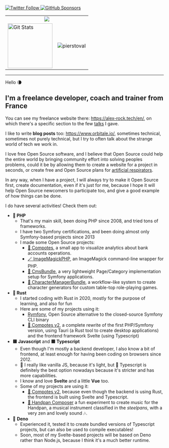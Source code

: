 <p>
  <a href="https://twitter.com/pierstoval">
    <img alt="Twitter Follow" src="https://img.shields.io/twitter/follow/pierstoval?style=for-the-badge">
  </a>

  <a href="https://github.com/sponsors/pierstoval">
    <img alt="GitHub Sponsors" src="https://img.shields.io/static/v1?label=Sponsor&message=%E2%9D%A4&logo=GitHub&style=for-the-badge">
  </a>
</p>

<table>
  <tr>
    <td colspan="2" align="center">
      <img src="https://github-profile-trophy.vercel.app/?username=pierstoval&theme=onedark&no-frame=true&column=4">
    </td>
  </tr>
  <tr>
    <td>
      <a href="https://github.com/pierstoval"><img alt="Git Stats" src="https://github-readme-stats.vercel.app/api?username=pierstoval&show_icons=true&theme=tokyonight" height="142" /></a>
    </td>
    <td>
      <img src="https://github-readme-stats.vercel.app/api/top-langs/?username=pierstoval&theme=tokyonight&layout=compact&langs_count=10" alt="pierstoval" />
    </td>
  </tr>
</table>

<hr style="display:block;">

Hello 🌘

## I'm a freelance developer, coach and trainer from France

You can see my freelance website there: https://alex-rock.tech/en/, on which there's a specific section to the few [talks](https://alex-rock.tech/en/talks) I gave.

I like to write **blog posts** too: https://www.orbitale.io/, sometimes technical, sometimes not purely technical, but I try to often talk about the strange world of tech we work in.

I love free Open Source software, and I believe that Open Source could help the entire world by bringing community effort into solving peoples problems, could it be by allowing them to create a website for a project in seconds, or create free and Open Source plans for [artificial respirators](https://makair.life/).

In any way, when I have a project, I will always try to make it Open Source first, create documentation, even if it's just for me, because I hope it will help Open Source newcomers to participate too, and give a good example of how things can be done.

I do have several activities! Check them out:

* **🐘 PHP**
  * That's my main skill, been doing PHP since 2008, and tried tons of frameworks.
  * I have two Symfony certifications, and been doing almost only Symfony-based projects since 2013
  * I made some Open Source projects:
    * [🍎 Compotes](https://github.com/Orbitale/Compotes), a small app to visualize analytics about bank accounts operations.
    * [🪄 ImageMagickPHP](https://github.com/Orbitale/ImageMagickPHP), an ImageMagick command-line wrapper for PHP.
    * [📄 CmsBundle](https://github.com/Orbitale/CmsBundle), a very lightweight Page/Category implementation setup for Symfony applications.
    * [🎲 CharacterManagerBundle](https://github.com/Pierstoval/CharacterManagerBundle), a workflow-like system to create character generators for custom table-top role-playing games.
* **🦀 Rust**
  * I started coding with Rust in 2020, mostly for the purpose of learning, and also for fun
  * Here are some of my projects using it:
    * [Rymfony](https://github.com/Orbitale/Rymfony), Open Source alternative to the closed-source Symfony CLI binary
    * [🍎 Compotes v2](https://github.com/Orbitale/Compotes/tree/rewrite), a complete rewrite of the first PHP/Symfony version, using Tauri (a Rust tool to create desktop applications) and the frontend framework Svelte (using Typescript)
* **🟨 Javascript** and **🟦 Typescript**
  * Even though I'm mostly a backend developer, I also know a bit of frontend, at least enough for having been coding on browsers since 2012.
  * 🍦 I really like vanilla JS, because it's light, but 🔵 Typescript is definitely the best option nowadays because it's stricter and has more capabilities.
  * I know and love **Svelte** and a little **Vue** too.
  * Some of my projects are using it:
    * [🍎 Compotes v2](https://github.com/Orbitale/Compotes/tree/rewrite), because even though the backend is using Rust, the frontend is built using Svelte and Typescript.
    * [🎵 Handpan Composer](https://github.com/Pierstoval/handpan-svelte) a fun experiment to create music for the Handpan, a musical instrument classified in the _steelpans_, with a very zen and lovely sound 🎶.
* 🦕 **Deno**
  * Experienced it, tested it to create bundled versions of Typescript projects, but can also be used to compile executables!
  * Soon, most of my Svelte-based projects will be based on Deno rather than Node.js, because I think it's a much better runtime.
